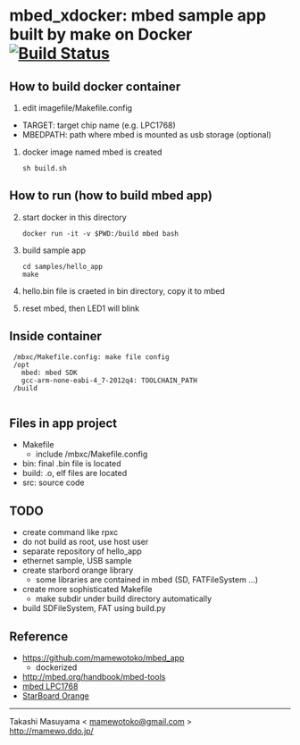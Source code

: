mbed_xdocker: mbed sample app built by make on Docker [![Build Status](https://travis-ci.org/mamewotoko/mbed_xdocker.svg?branch=master)](https://travis-ci.org/mamewotoko/mbed_xdocker)
=====================================================

How to build docker container
-----------------------------
1. edit imagefile/Makefile.config
  * TARGET: target chip name (e.g. LPC1768)
  * MBEDPATH: path where mbed is mounted as usb storage (optional)
1. docker image named mbed is created

    ```
    sh build.sh
    ```
How to run (how to build mbed app)
----------------------------------
2. start docker in this directory

    ```
    docker run -it -v $PWD:/build mbed bash
    ```
3. build sample app

    ```
    cd samples/hello_app
    make
    ```
4. hello.bin file is craeted in bin directory, copy it to mbed
5. reset mbed, then LED1 will blink

Inside container
----------------

```
 /mbxc/Makefile.config: make file config
 /opt
   mbed: mbed SDK
   gcc-arm-none-eabi-4_7-2012q4: TOOLCHAIN_PATH
 /build
   
```

Files in app project
--------------------
* Makefile
  * include /mbxc/Makefile.config
* bin: final .bin file is located
* build: .o, elf files are located
* src: source code

TODO
----
* create command like rpxc
* do not build as root, use host user
* separate repository of hello_app
* ethernet sample, USB sample
* create starbord orange library
   * some libraries are contained in mbed (SD, FATFileSystem ...)
* create more sophisticated Makefile
   * make subdir under build directory automatically
* build SDFileSystem, FAT using build.py

Reference
---------
* https://github.com/mamewotoko/mbed_app
  * dockerized
* http://mbed.org/handbook/mbed-tools
* [mbed LPC1768](https://developer.mbed.org/platforms/mbed-LPC1768/)
* [StarBoard Orange](http://mbed.org/cookbook/StarBoard-Orange)

----
Takashi Masuyama < mamewotoko@gmail.com >  
http://mamewo.ddo.jp/
